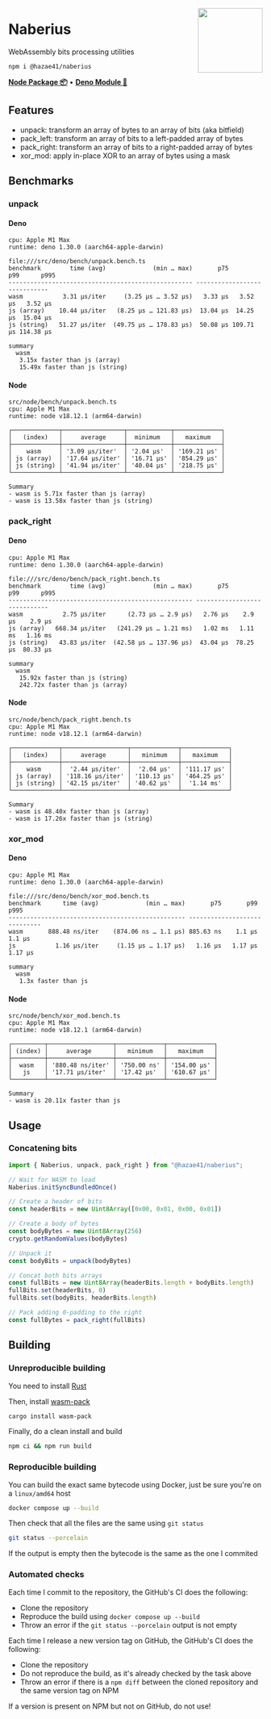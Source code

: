 <div>
  <img align="right" width="128" src="https://user-images.githubusercontent.com/4405263/216392312-16db6e26-5d1b-4c2d-899e-08b4093f64d3.png"/>
  <p></p>
</div>

# Naberius

WebAssembly bits processing utilities

```
npm i @hazae41/naberius
```

[**Node Package 📦**](https://www.npmjs.com/package/@hazae41/naberius) • [**Deno Module 🦖**](https://deno.land/x/zepar)

## Features
- unpack: transform an array of bytes to an array of bits (aka bitfield)
- pack_left: transform an array of bits to a left-padded array of bytes
- pack_right: transform an array of bits to a right-padded array of bytes
- xor_mod: apply in-place XOR to an array of bytes using a mask

## Benchmarks

### unpack

#### Deno

```
cpu: Apple M1 Max
runtime: deno 1.30.0 (aarch64-apple-darwin)

file:///src/deno/bench/unpack.bench.ts
benchmark        time (avg)             (min … max)       p75       p99      p995
--------------------------------------------------- -----------------------------
wasm           3.31 µs/iter     (3.25 µs … 3.52 µs)   3.33 µs   3.52 µs   3.52 µs
js (array)    10.44 µs/iter   (8.25 µs … 121.83 µs)  13.04 µs  14.25 µs  15.04 µs
js (string)   51.27 µs/iter  (49.75 µs … 178.83 µs)  50.08 µs 109.71 µs 114.38 µs

summary
  wasm
   3.15x faster than js (array)
   15.49x faster than js (string)
```

#### Node

```
src/node/bench/unpack.bench.ts
cpu: Apple M1 Max
runtime: node v18.12.1 (arm64-darwin)

┌─────────────┬─────────────────┬────────────┬─────────────┐
│   (index)   │     average     │  minimum   │   maximum   │
├─────────────┼─────────────────┼────────────┼─────────────┤
│    wasm     │ '3.09 μs/iter'  │ '2.04 μs'  │ '169.21 μs' │
│ js (array)  │ '17.64 μs/iter' │ '16.71 μs' │ '854.29 μs' │
│ js (string) │ '41.94 μs/iter' │ '40.04 μs' │ '218.75 μs' │
└─────────────┴─────────────────┴────────────┴─────────────┘

Summary
- wasm is 5.71x faster than js (array)
- wasm is 13.58x faster than js (string)
```

### pack_right

#### Deno 

```
cpu: Apple M1 Max
runtime: deno 1.30.0 (aarch64-apple-darwin)

file:///src/deno/bench/pack_right.bench.ts
benchmark        time (avg)             (min … max)       p75       p99      p995
--------------------------------------------------- -----------------------------
wasm           2.75 µs/iter      (2.73 µs … 2.9 µs)   2.76 µs    2.9 µs    2.9 µs
js (array)   668.34 µs/iter   (241.29 µs … 1.21 ms)   1.02 ms   1.11 ms   1.16 ms
js (string)   43.83 µs/iter  (42.58 µs … 137.96 µs)  43.04 µs  78.25 µs  80.33 µs

summary
  wasm
   15.92x faster than js (string)
   242.72x faster than js (array)
```

#### Node

```
src/node/bench/pack_right.bench.ts
cpu: Apple M1 Max
runtime: node v18.12.1 (arm64-darwin)

┌─────────────┬──────────────────┬─────────────┬─────────────┐
│   (index)   │     average      │   minimum   │   maximum   │
├─────────────┼──────────────────┼─────────────┼─────────────┤
│    wasm     │  '2.44 μs/iter'  │  '2.04 μs'  │ '111.17 μs' │
│ js (array)  │ '118.16 μs/iter' │ '110.13 μs' │ '464.25 μs' │
│ js (string) │ '42.15 μs/iter'  │ '40.62 μs'  │  '1.14 ms'  │
└─────────────┴──────────────────┴─────────────┴─────────────┘

Summary
- wasm is 48.40x faster than js (array)
- wasm is 17.26x faster than js (string)
```

### xor_mod

#### Deno

```
cpu: Apple M1 Max
runtime: deno 1.30.0 (aarch64-apple-darwin)

file:///src/deno/bench/xor_mod.bench.ts
benchmark      time (avg)             (min … max)       p75       p99      p995
------------------------------------------------- -----------------------------
wasm       888.48 ns/iter    (874.06 ns … 1.1 µs) 885.63 ns    1.1 µs    1.1 µs
js           1.16 µs/iter     (1.15 µs … 1.17 µs)   1.16 µs   1.17 µs   1.17 µs

summary
  wasm
   1.3x faster than js
```

#### Node 

```
src/node/bench/xor_mod.bench.ts
cpu: Apple M1 Max
runtime: node v18.12.1 (arm64-darwin)

┌─────────┬──────────────────┬─────────────┬─────────────┐
│ (index) │     average      │   minimum   │   maximum   │
├─────────┼──────────────────┼─────────────┼─────────────┤
│  wasm   │ '880.48 ns/iter' │ '750.00 ns' │ '154.00 μs' │
│   js    │ '17.71 μs/iter'  │ '17.42 μs'  │ '610.67 μs' │
└─────────┴──────────────────┴─────────────┴─────────────┘

Summary
- wasm is 20.11x faster than js
```

## Usage

### Concatening bits

```ts
import { Naberius, unpack, pack_right } from "@hazae41/naberius";

// Wait for WASM to load
Naberius.initSyncBundledOnce()

// Create a header of bits
const headerBits = new Uint8Array([0x00, 0x01, 0x00, 0x01])

// Create a body of bytes
const bodyBytes = new Uint8Array(256)
crypto.getRandomValues(bodyBytes)

// Unpack it
const bodyBits = unpack(bodyBytes)

// Concat both bits arrays
const fullBits = new Uint8Array(headerBits.length + bodyBits.length)
fullBits.set(headerBits, 0)
fullBits.set(bodyBits, headerBits.length)

// Pack adding 0-padding to the right
const fullBytes = pack_right(fullBits)
```

## Building

### Unreproducible building

You need to install [Rust](https://www.rust-lang.org/tools/install)

Then, install [wasm-pack](https://github.com/rustwasm/wasm-pack)

```bash
cargo install wasm-pack
```

Finally, do a clean install and build

```bash
npm ci && npm run build
```

### Reproducible building

You can build the exact same bytecode using Docker, just be sure you're on a `linux/amd64` host

```bash
docker compose up --build
```

Then check that all the files are the same using `git status`

```bash
git status --porcelain
```

If the output is empty then the bytecode is the same as the one I commited

### Automated checks

Each time I commit to the repository, the GitHub's CI does the following:
- Clone the repository
- Reproduce the build using `docker compose up --build`
- Throw an error if the `git status --porcelain` output is not empty

Each time I release a new version tag on GitHub, the GitHub's CI does the following:
- Clone the repository
- Do not reproduce the build, as it's already checked by the task above
- Throw an error if there is a `npm diff` between the cloned repository and the same version tag on NPM

If a version is present on NPM but not on GitHub, do not use!
